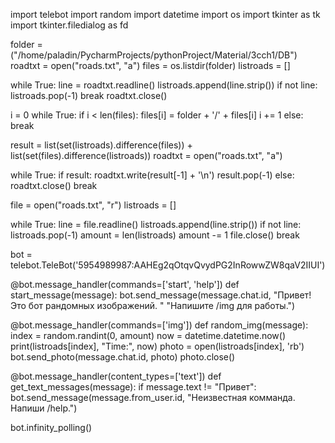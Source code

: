 import telebot
import random
import datetime
import os
import tkinter as tk
import tkinter.filedialog as fd

folder = ("/home/paladin/PycharmProjects/pythonProject/Material/3cch1/DB")
roadtxt = open("roads.txt", "a")
files = os.listdir(folder)
listroads = []

while True:
    line = roadtxt.readline()
    listroads.append(line.strip())
    if not line:
        listroads.pop(-1)
        break
roadtxt.close()

i = 0
while True:
    if i < len(files):
        files[i] = folder + '/' + files[i]
        i += 1
    else:
        break

result = list(set(listroads).difference(files)) + list(set(files).difference(listroads))
roadtxt = open("roads.txt", "a")

while True:
    if result:
        roadtxt.write(result[-1] + '\n')
        result.pop(-1)
    else:
        roadtxt.close()
        break

file = open("roads.txt", "r")
listroads = []

while True:
    line = file.readline()
    listroads.append(line.strip())
    if not line:
        listroads.pop(-1)
        amount = len(listroads)
        amount -= 1
        file.close()
        break

bot = telebot.TeleBot('5954989987:AAHEg2qOtqvQvydPG2InRowwZW8qaV2IIUI')


@bot.message_handler(commands=['start', 'help'])
def start_message(message):
    bot.send_message(message.chat.id, "Привет! Это бот рандомных изображений. "
                                      "Напишите /img для работы.")


@bot.message_handler(commands=['img'])
def random_img(message):
    index = random.randint(0, amount)
    now = datetime.datetime.now()
    print(listroads[index], "Time:", now)
    photo = open(listroads[index], 'rb')
    bot.send_photo(message.chat.id, photo)
    photo.close()


@bot.message_handler(content_types=['text'])
def get_text_messages(message):
    if message.text != "Привет":
        bot.send_message(message.from_user.id, "Неизвестная комманда. Напиши /help.")



bot.infinity_polling()
